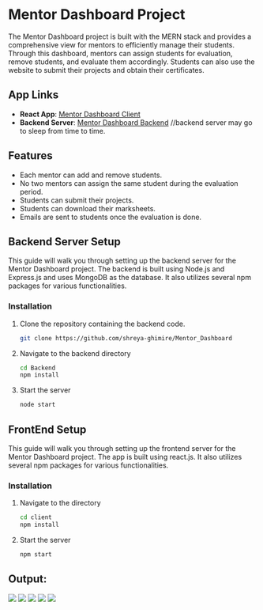 # Mentor Dashboard Project

The Mentor Dashboard project is built with the MERN stack and provides a comprehensive view for mentors to efficiently manage their students. Through this dashboard, mentors can assign students for evaluation, remove students, and evaluate them accordingly. Students can also use the website to submit their projects and obtain their certificates.

## App Links

- **React App**: [Mentor Dashboard Client](https://mentor-dashboard-client-final.onrender.com/)
- **Backend Server**: [Mentor Dashboard Backend](https://mentor-dashboard-1.onrender.com/mentor)
  //backend server may go to sleep from time to time.

## Features

- Each mentor can add and remove students.
- No two mentors can assign the same student during the evaluation period.
- Students can submit their projects.
- Students can download their marksheets.
- Emails are sent to students once the evaluation is done.

## Backend Server Setup

This guide will walk you through setting up the backend server for the Mentor Dashboard project. The backend is built using Node.js and Express.js and uses MongoDB as the database. It also utilizes several npm packages for various functionalities.

### Installation

1. Clone the repository containing the backend code.
   ```bash
   git clone https://github.com/shreya-ghimire/Mentor_Dashboard
2. Navigate to the backend directory
   ```bash
   cd Backend
   npm install
3. Start the server
   ```bash
   node start
   

## FrontEnd  Setup

This guide will walk you through setting up the frontend server for the Mentor Dashboard project. The app is built using react.js. It also utilizes several npm packages for various functionalities.

### Installation
1. Navigate to the directory
   ```bash
   cd client
   npm install
3. Start the server
   ```bash
   npm start
<h2>Output:</h2>
<img src="https://github.com/shreya-ghimire/Mentor_Dashboard/assets/140148528/54cc650c-e875-4eba-96f1-6ada78cd3765">
<img src="https://github.com/shreya-ghimire/Mentor_Dashboard/assets/140148528/944823d3-b0f0-4f72-943b-08f4dea9a2b9">
<img src="https://github.com/shreya-ghimire/Mentor_Dashboard/assets/140148528/27a3e1b6-fe80-470a-bd92-ade5af357969">
<img src="https://github.com/shreya-ghimire/Mentor_Dashboard/assets/140148528/37b7ce20-8dbb-426c-a9ba-fa6d8554b548">
<img src="https://github.com/shreya-ghimire/Mentor_Dashboard/assets/140148528/4af12abd-c717-4b52-a451-0255cc701dff">











